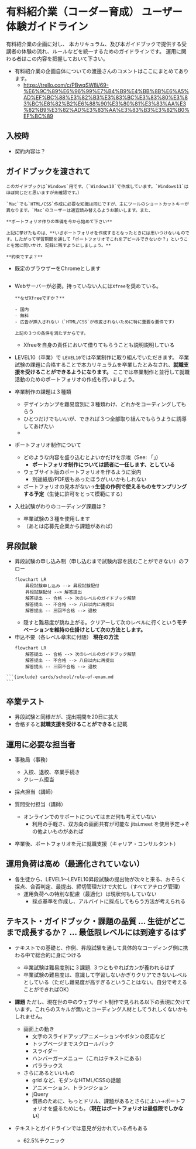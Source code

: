 # 有料紹介業（コーダー育成） ユーザー体験ガイドライン

有料紹介業の企画に対し、
本カリキュラム、及び本ガイドブックで提供する受講者の体験の流れ、ルールなどを統一するためのガイドラインです。
運用に関わる者はこの内容を把握しておいて下さい。

- 有料紹介業の企画自体についての渡邊さんのコメントはここにまとめてあります。
	- https://trello.com/c/PBwqSW8i/69-%E6%9C%89%E6%96%99%E7%B4%B9%E4%BB%8B%E6%A5%AD%EF%BC%88%E3%82%B3%E3%83%BC%E3%83%80%E3%83%BC%E8%82%B2%E6%88%90%E3%80%81%E3%83%AA%E3%82%B9%E3%82%AD%E3%83%AA%E3%83%B3%E3%82%B0%EF%BC%89

## 入校時

- 契約内容は？

## ガイドブックを渡されて

```{hint}
このガイドブックは`Windows`用です。（`Windows10`で作成しています。`Windows11`はほぼ同じだと思いますが未確認です。）

`Mac`でも`HTML/CSS`作成に必要な知識は同じですが、主にツールのショートカットキーが異なります。`Mac`のユーザーは適宜読み替えるようお願いします。また、
```

```{hint}
**ポートフォリオ作りの準備を今から始めて下さい**

上記に挙げたものは、**いざポートフォリオを作成するとなったときには思いつけないものです。したがって学習期間を通して「ポートフォリオでこれをアピールできないか？」ということを常に問いかけ、記録に残すようにしましょう。** 

**約束ですよ？**
```

- 既定のブラウザーをChromeとします
	```{include} cards/default-browser.md
	```
- Webサーバーが必要。持っていない人には`Xfree`を奨めている。
	```{tip}
	**なぜXfreeですか？**

	- 国内
	- 無料
	- 広告が挿入されない（`HTML/CSS`が改変されないために特に重要な要件です）

	上記の３つの条件を満たすからです。
	```
	- Xfreeを自身の責任において借りてもらうことも説明説明している

- LEVEL10（卒業）で
	`LEVEL10`では卒業制作に取り組んでいただきます。
	卒業試験の課題に合格することで本カリキュラムを卒業したとみなされ、**就職支援を受けることができるようになります。**
	ここでは卒業制作と並行して就職活動のためのポートフォリオの作成も行いましょう。

- 卒業制作の課題は３種類
	- デザインカンプを難易度別に３種類わけ、どれかをコーディングしてもらう
	- ひとつだけでもいいが、できれば３つ全部取り組んでもらうように誘導してあげたい
	- 

- ポートフォリオ制作について
	- どのような内容を盛り込むとよいかだけを示唆（See: 「[](making-portfolio)」）
		- **ポートフォリオ制作については読者に一任します、としている**
	- ウェブサイト版のポートフォリオを作るように案内
		- 別途紙版/PDF版もあったほうがいいかもしれない
	- ポートフォリオの見本がない→**生徒の作例で使えるものをサンプリングする予定**（生徒に許可をとって模範にする）

- 入社試験がわりのコーディング課題は？
	- 卒業試験の３種を使用します
	- （あとは応募先企業から課題があれば）

## 昇段試験

- 昇段試験の申し込み制（申し込むまで試験内容を読むことができない）のフロー
	```{mermaid}
	flowchart LR
		昇段試験申し込み --> 昇段試験配付 
		昇段試験配付 --> 解答提出
		解答提出 -- 合格 --> 次のレベルのガイドブック解禁
		解答提出 -- 不合格 --> 八日以内に再提出
		解答提出 -- 三回不合格 --> 退校
	```
	- 隠すと難易度が跳ね上がる。クリアーして次のレベルに行くという**モチベーションを維持の仕掛けとして次の方法とします。**
- 申込不要（各レベル章末に付随） **現在の方法**
	```{mermaid}
	flowchart LR
		解答提出 -- 合格 --> 次のレベルのガイドブック解禁
		解答提出 -- 不合格 --> 八日以内に再提出
		解答提出 -- 三回不合格 --> 退校
	```

````{dropdown} クリックして昇段試験のルールを確認する（退校となる場合の説明があります）
```{include} cards/school/rule-of-exam.md
```
````

## 卒業テスト

- 昇段試験と同様だが、提出期間を20日に拡大
- 合格すると**就職支援を受けることができる**と記載

## 運用に必要な担当者

- 事務局（事務）
	- 入校、退校、卒業手続き
	- クレーム担当
- 採点担当（講師）
- 質問受付担当（講師）
	- オンラインでのサポートについてはまだ何も考えていない
		- 利用の手軽さ、双方向の画面共有が可能な jitsi.meet を使用予定→その他よいものがあれば

- 卒業後、ポートフォリオを元に就職支援（キャリア・コンサルタント）

## 運用負荷は高め（最適化されていない）

- 各生徒から、LEVEL1〜LEVEL10昇段試験の提出物が次々と来る、おそらく採点、合否判定、最提出、締切管理だけで大忙し（すべてアナログ管理）
	- 運用負荷への特別な配慮（最適化）は現状何もしていない
		- 採点基準を作成し、アルバイトに採点してもらう方法が考えられる

## テキスト・ガイドブック・課題の品質 ... 生徒がどこまで成長するか？ ... 最低限レベルには到達するはず

- テキストでの基礎と、作例、昇段試験を通して具体的なコーディング例に携わる中で総合的に身につける
	- 卒業試験は難易度別に３課題. ３つともやればカンが養われるはず
	- 卒業試験の難易度は、意識して学習しないかぎりクリアできないレベルとしている（ただし難易度が高すぎるということはない。自分で考えることができればOK）

- **課題** ただし、現在世の中のウェブサイト制作で見られる以下の表現に欠けています。これらのスキルが無いとコーディング人材としてうれしくないかもしれません。
	- 画面上の動き
		- 文字のスライドアップアニメーションやボタンの反応など
		- トップページまでスクロールバック
		- スライダー
		- ハンバーガーメニュー（これはテキストにある）
		- パララックス
	- さらにあるといいもの
		- grid など、モダンなHTML/CSSの話題
		- アニメーション、トランジション
		- jQuery
		- 慣熟のために、もっとドリル、課題があるとさらによい→ポートフォリオを盛るためにも。（**現在はポートフォリオは最低限でしかない**）

- テキストとガイドラインでは意見が分かれている点もある
	- 62.5%テクニック


